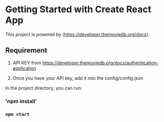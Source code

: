 # Getting Started with Create React App

This project is powered by (https://developer.themoviedb.org/docs).

## Requirement
1. API KEY from https://developer.themoviedb.org/docs/authentication-application

3. Once you have your API key,  add it into the config/config.json

In the project directory, you can run:

### 'npm install'

### `npm start`


